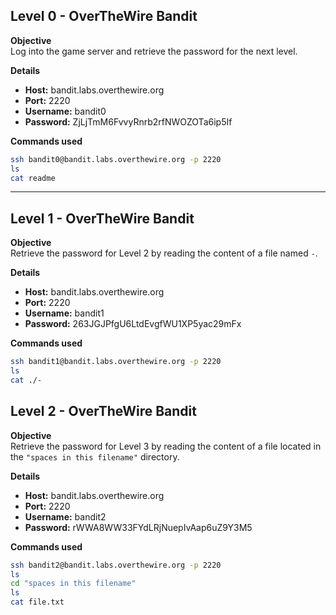 ## Level 0 - OverTheWire Bandit

**Objective**  
Log into the game server and retrieve the password for the next level.

**Details**  
- **Host:** bandit.labs.overthewire.org  
- **Port:** 2220  
- **Username:** bandit0  
- **Password:** ZjLjTmM6FvvyRnrb2rfNWOZOTa6ip5If  

**Commands used**
```bash
ssh bandit0@bandit.labs.overthewire.org -p 2220
ls
cat readme
```

---

## Level 1 - OverTheWire Bandit

**Objective**  
Retrieve the password for Level 2 by reading the content of a file named `-`.

**Details**  
- **Host:** bandit.labs.overthewire.org  
- **Port:** 2220  
- **Username:** bandit1  
- **Password:** 263JGJPfgU6LtdEvgfWU1XP5yac29mFx  

**Commands used**
```bash
ssh bandit1@bandit.labs.overthewire.org -p 2220
ls
cat ./-
```
## Level 2 - OverTheWire Bandit

**Objective**  
Retrieve the password for Level 3 by reading the content of a file located in the `"spaces in this filename"` directory.

**Details**  
- **Host:** bandit.labs.overthewire.org  
- **Port:** 2220  
- **Username:** bandit2  
- **Password:** rWWA8WW33FYdLRjNuepIvAap6uZ9Y3M5  

**Commands used**
```bash
ssh bandit2@bandit.labs.overthewire.org -p 2220
ls
cd "spaces in this filename"
ls
cat file.txt

